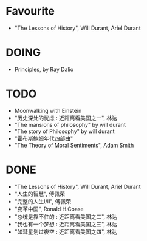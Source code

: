# Favourite
- "The Lessons of History", Will Durant, Ariel Durant

# DOING
- Principles, by Ray Dalio

# TODO
- Moonwalking with Einstein
- "历史深处的忧虑 : 近距离看美国之一", 林达
- "The mansions of philosophy" by will durant
- "The story of Philosophy" by will durant
- "霍布斯鲍姆年代四部曲"
- "The Theory of Moral Sentiments", Adam Smith

# DONE
- "The Lessons of History", Will Durant, Ariel Durant
- "人生的智慧", 傅佩荣
- "完整的人生I/II", 傅佩荣
- "变革中国", Ronald H.Coase
- "总统是靠不住的 : 近距离看美国之二", 林达
- "我也有一个梦想 : 近距离看美国之三", 林达
- "如彗星划过夜空 : 近距离看美国之四", 林达
